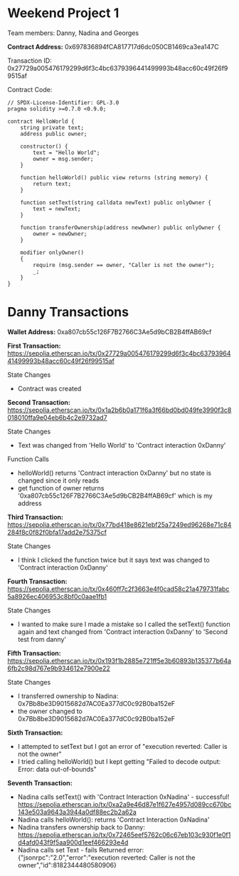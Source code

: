 # Weekend Project 1

Team members: Danny, Nadina and Georges

**Contract Address:**
0x697836894fCA817717d6dc050CB1469ca3ea147C

Transaction ID: 0x27729a005476179299d6f3c4bc6379396441499993b48acc60c49f26f99515af

Contract Code: 
```solidity 
// SPDX-License-Identifier: GPL-3.0
pragma solidity >=0.7.0 <0.9.0;

contract HelloWorld {
    string private text;
    address public owner;

    constructor() {
        text = "Hello World";
        owner = msg.sender;
    }

    function helloWorld() public view returns (string memory) {
        return text;
    }

    function setText(string calldata newText) public onlyOwner {
        text = newText;
    }

    function transferOwnership(address newOwner) public onlyOwner {
        owner = newOwner;
    }

    modifier onlyOwner()
    {
        require (msg.sender == owner, "Caller is not the owner");
        _;
    }
}
```
# Danny Transactions

**Wallet Address:**
0xa807cb55c126F7B2766C3Ae5d9bCB2B4ffAB69cf

**First Transaction:**
https://sepolia.etherscan.io/tx/0x27729a005476179299d6f3c4bc6379396441499993b48acc60c49f26f99515af

State Changes 
- Contract was created

**Second Transaction:**
https://sepolia.etherscan.io/tx/0x1a2b6b0a171f6a3f66bd0bd049fe3990f3c8018010ffa9e04eb6b4c2e9732ad7

State Changes
- Text was changed from 'Hello World' to 'Contract interaction 0xDanny'

Function Calls
- helloWorld() returns 'Contract interaction 0xDanny' but no state is changed since it only reads
- get function of owner returns '0xa807cb55c126F7B2766C3Ae5d9bCB2B4ffAB69cf' which is my address

**Third Transaction:**
https://sepolia.etherscan.io/tx/0x77bd418e8621ebf25a7249ed96268e71c84284f8c0f82f0bfa17add2e75375cf

State Changes
- I think I clicked the function twice but it says text was changed to 'Contract interaction 0xDanny'

**Fourth Transaction:**
https://sepolia.etherscan.io/tx/0x460ff7c2f3663e4f0cad58c21a479731fabc5a8926ec406953c8bf0c0aae1fb1

State Changes
- I wanted to make sure I made a mistake so I called the setText() function again and text changed from 'Contract interaction 0xDanny' to 'Second test from danny'
  
**Fifth Transaction:**
https://sepolia.etherscan.io/tx/0x193f1b2885e721ff5e3b60893b135377b64a6fb2c98d767e9b934612e7900e22

State Changes
- I transferred ownership to Nadina: 0x7Bb8be3D9015682d7AC0Ea377dC0c92B0ba152eF
- the owner changed to 0x7Bb8be3D9015682d7AC0Ea377dC0c92B0ba152eF

**Sixth Transaction:**
- I attempted to setText but I got an error of "execution reverted: Caller is not the owner"
- I tried calling helloWorld() but I kept getting "Failed to decode output: Error: data out-of-bounds"

**Seventh Transaction:**
- Nadina calls setText() with 'Contract Interaction 0xNadina' - successful!
  https://sepolia.etherscan.io/tx/0xa2a9e46d87e1f627e4957d089cc670bc143e503a9643a3944a0df88ec2b2a62a
- Nadina calls helloWorld(): returns 'Contract Interaction 0xNadina'
- Nadina transfers ownership back to Danny: 
  https://sepolia.etherscan.io/tx/0x72465eef5762c06c67eb103c930f1e0f1d4afd043f9f5aa900d1eef466293e4d
- Nadina calls set Text - fails
  Returned error: {"jsonrpc":"2.0","error":"execution reverted: Caller is not the owner","id":8182344480580906}
